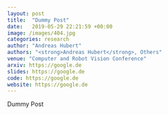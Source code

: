 ```yaml
---
layout: post
title:  "Dummy Post"
date:   2019-05-29 22:21:59 +00:00
image: /images/404.jpg
categories: research
author: "Andreas Hubert"
authors: "<strong>Andreas Hubert</strong>, Others"
venue: "Computer and Robot Vision Conference"
arxiv: https://google.de
slides: https://google.de
code: https://google.de
website: https://google.de
---
```


Dummy Post
